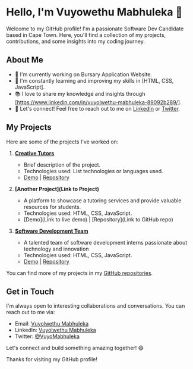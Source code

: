 # Hello, I'm Vuyowethu Mabhuleka 👋

Welcome to my GitHub profile! I'm a passionate Software Dev Candidate based in Cape Town. Here, you'll find a collection of my projects, contributions, and some insights into my coding journey.

## About Me

- 🔭 I'm currently working on Bursary Application Website.
- 🌱 I'm constantly learning and improving my skills in [HTML, CSS, JavaScript].
- 📚 I love to share my knowledge and insights through [https://www.linkedin.com/in/vuyolwethu-mabhuleka-89092b289/].
- 💬 Let's connect! Feel free to reach out to me on [LinkedIn](www.linkedin.com/in/vuyolwethu-mabhuleka-89092b289) or [Twitter](https://twitter.com/VuyoMabhuleka).

## My Projects

Here are some of the projects I've worked on:

1. **[Creative Tutors](https://creative-tutors-website.netlify.app/)**
   - Brief description of the project.
   - Technologies used: List technologies or languages used.
   - [Demo](https://creative-tutors-website.netlify.app/) | [Repository](https://github.com/VuyolwethuM6/Creative-Tutors-Website)

2. **[Another Project](Link to Project)**
   - A platform to showcase a tutoring services and provide valuable resources for students.
   - Technologies used: HTML, CSS, JavaScript.
   - [Demo](Link to live demo) | [Repository](Link to GitHub repo)

3. **[Software Development Team](https://creative-innovators-portfolio.netlify.app/)**
   - A talented team of software development interns passionate about technology and innovation
   - Technologies used: HTML, CSS, JavaScript.
   - [Demo](https://creative-innovators-portfolio.netlify.app/) | [Repository](https://github.com/VuyolwethuM6/Creative-Innovators-Portfolio)

You can find more of my projects in my [GitHub repositories](https://github.com/VuyolwethuM6).
<!--
## My Blog

I occasionally write about [Your Blog Topics] on my blog. Here are some of my recent articles:

1. [Article Title 1](Link to Article)
   - Brief description of the article.

2. [Article Title 2](Link to Article)
   - Brief description of the article.

3. [Article Title 3](Link to Article)
   - Brief description of the article.

Feel free to check out [my blog](Link to your blog) for more content!
-->
## Get in Touch

I'm always open to interesting collaborations and conversations. You can reach out to me via:

- Email: [Vuyolwethu Mabhuleka](mailto:vmabhuleka@gmail.com)
- LinkedIn: [Vuyolwethu Mabhuleka](https://www.linkedin.com/in/yourprofile)
- Twitter: [@VuyoMabhuleka](https://twitter.com/VuyoMabhuleka)

Let's connect and build something amazing together! 😄

Thanks for visiting my GitHub profile!

<!---
VuyolwethuM6/VuyolwethuM6 is a ✨ special ✨ repository because its `README.md` (this file) appears on your GitHub profile.
You can click the Preview link to take a look at your changes.
# Hello, I'm [Your Name] 👋

![Profile Views](https://komarev.com/ghpvc/?username=yourusername)
[![GitHub Followers](https://img.shields.io/github/followers/yourusername?style=social)](https://github.com/yourusername)
[![Twitter Follow](https://img.shields.io/twitter/follow/yourtwitterhandle?style=social)](https://twitter.com/yourtwitterhandle)

I'm a [Your Profession] based in [Your Location]. Welcome to my GitHub profile! Here you'll find a collection of my open-source projects, contributions to other repositories, and more.

## 📫 Contact Me

- Twitter: [@yourtwitterhandle](https://twitter.com/yourtwitterhandle)
- LinkedIn: [Your LinkedIn Profile](https://www.linkedin.com/in/yourlinkedinprofile)
- Email: your.email@example.com

## 🔧 Technologies & Tools

I enjoy working with a variety of technologies. Here are some that I'm proficient in:

- **Programming Languages:** [List the languages you're proficient in]
- **Web Development:** [List relevant web development technologies]
- **Databases:** [List databases you work with]
- **DevOps/Tools:** [List relevant DevOps tools]

## 💼 Work

- Currently, I work as a [Your Job Title] at [Your Company].
- Previously, I've worked at [Previous Company] and [Another Company].

## 🌱 I'm Currently Learning

I'm always eager to learn and stay up-to-date with the latest technologies. Right now, I'm focusing on:

- [List what you're currently learning or improving upon]

## 💡 Projects

Here are some of my noteworthy projects:

1. [Project 1](link-to-project-1) - Brief description of what this project does.
2. [Project 2](link-to-project-2) - Brief description of what this project does.
3. [Project 3](link-to-project-3) - Brief description of what this project does.

You can find more of my work on [GitHub](https://github.com/yourusername).

## 📚 Blog

I occasionally write technical articles on [Medium](https://medium.com/@yourmediumusername) about [topics you write about]. Check out some of my latest posts:

1. [Article 1](link-to-article-1) - Brief description of the article.
2. [Article 2](link-to-article-2) - Brief description of the article.

## ✨ Fun Facts

- [Fun fact 1]
- [Fun fact 2]
- [Fun fact 3]

Thanks for visiting my profile! Feel free to explore my projects and reach out to me if you have any questions or just want to chat.



--->
